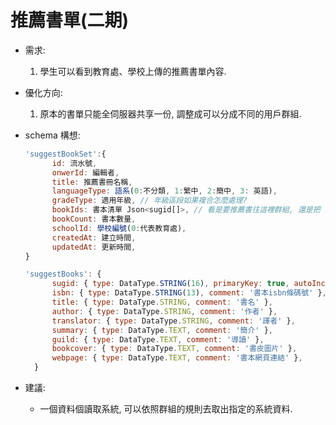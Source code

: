 # 推薦書單(二期)

- 需求:

  1. 學生可以看到教育處、學校上傳的推薦書單內容.

- 優化方向:

  1. 原本的書單只能全伺服器共享一份, 調整成可以分成不同的用戶群組.

- schema 構想:

  ```javascript
  'suggestBookSet':{
        id: 流水號,
        onwerId: 編輯者,
        title: 推薦書冊名稱,
        languageType: 語系(0:不分類, 1:繁中, 2:簡中, 3: 英語),
        gradeType: 適用年級, // 年級區段如果複合怎麼處理?
        bookIds: 書本清單 Json<sugid[]>, // 看是要推薦書往這裡群組, 還是把 setId 往推薦書標記.
        bookCount: 書本數量,
        schoolId: 學校編號(0:代表教育處),
        createdAt: 建立時間,
        updatedAt: 更新時間,
  }

  'suggestBooks': {
        sugid: { type: DataType.STRING(16), primaryKey: true, autoIncrement: false, comment: '流水號' },
        isbn: { type: DataType.STRING(13), comment: '書本isbn條碼號' },
        title: { type: DataType.STRING, comment: '書名' },
        author: { type: DataType.STRING, comment: '作者' },
        translator: { type: DataType.STRING, comment: '譯者' },
        summary: { type: DataType.TEXT, comment: '簡介' },
        guild: { type: DataType.TEXT, comment: '導讀' },
        bookcover: { type: DataType.TEXT, comment: '書皮圖片' },
        webpage: { type: DataType.TEXT, comment: '書本網頁連結' },
    }
  ```

- 建議:
    - 一個資料個讀取系統, 可以依照群組的規則去取出指定的系統資料.
